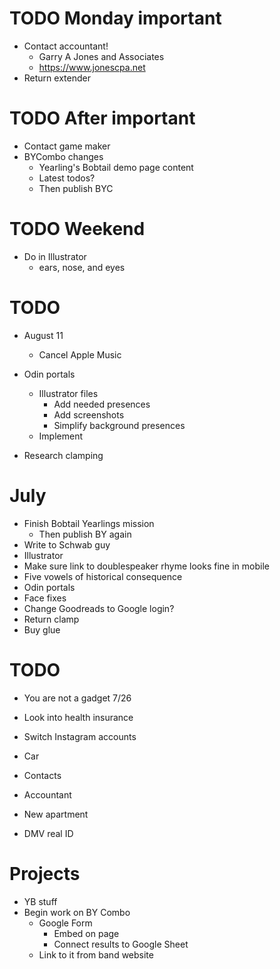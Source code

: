 # TODO Monday important
* Contact accountant!
    * Garry A Jones and Associates
    * https://www.jonescpa.net
* Return extender

# TODO After important
* Contact game maker
* BYCombo changes
    * Yearling's Bobtail demo page content
    * Latest todos?
    * Then publish BYC

# TODO Weekend
* Do in Illustrator
    * ears, nose, and eyes

# TODO
* August 11
    * Cancel Apple Music
    
* Odin portals
    * Illustrator files
        * Add needed presences
        * Add screenshots
        * Simplify background presences
    * Implement
<!-- * Didi past ending
    * Make sketch to scan
        * Photo scrapbook
    * Implement -->
<!-- * My 100,000th Dream
    * Create Illustrator file
    * Add dream final presence
    * Design and draw dream final -->
* Research clamping

# July
* Finish Bobtail Yearlings mission
    * Then publish BY again
* Write to Schwab guy
* Illustrator
* Make sure link to doublespeaker rhyme looks fine in mobile
* Five vowels of historical consequence
* Odin portals
* Face fixes
* Change Goodreads to Google login?
* Return clamp
* Buy glue

# TODO
* You are not a gadget 7/26
* Look into health insurance
* Switch Instagram accounts

* Car
* Contacts
* Accountant
* New apartment
* DMV real ID

# Projects
* YB stuff
* Begin work on BY Combo
    * Google Form
        * Embed on page
        * Connect results to Google Sheet
    * Link to it from band website